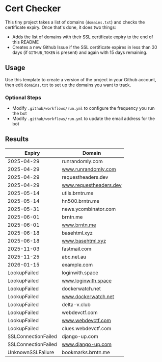 # Cert Checker

This tiny project takes a list of domains (`domains.txt`) and checks the certificate expiry. Once that's done, it does two things:

- Adds the list of domains with their SSL certificate expiry to the end of this README
- Creates a new Github Issue if the SSL certificate expires in less than 30 days (if `GITHUB_TOKEN` is present) and again with 15 days remaining.


## Usage

Use this template to create a version of the project in your Github account, then edit `domains.txt` to set up the domains you want to track.


### Optional Steps

- Modify `.github/workflows/run.yml` to configure the frequency you run the bot
- Modify `.github/workflows/run.yml` to update the email address for the bot

## Results

| Expiry    | Domain   |
|-----------|----------|
| 2025-04-29 | runrandomly.com |
| 2025-04-29 | www.runrandomly.com |
| 2025-04-29 | requestheaders.dev |
| 2025-04-29 | www.requestheaders.dev |
| 2025-05-14 | utils.brntn.me |
| 2025-05-14 | hn500.brntn.me |
| 2025-05-31 | news.ycombinator.com |
| 2025-06-01 | brntn.me |
| 2025-06-01 | www.brntn.me |
| 2025-06-18 | basehtml.xyz |
| 2025-06-18 | www.basehtml.xyz |
| 2025-11-03 | fastmail.com |
| 2025-11-25 | abc.net.au |
| 2026-01-15 | example.com |
| LookupFailed | loginwith.space |
| LookupFailed | www.loginwith.space |
| LookupFailed | dockerwatch.net |
| LookupFailed | www.dockerwatch.net |
| LookupFailed | delta-v.club |
| LookupFailed | webdevctf.com |
| LookupFailed | www.webdevctf.com |
| LookupFailed | clues.webdevctf.com |
| SSLConnectionFailed | django-up.com |
| SSLConnectionFailed | www.django-up.com |
| UnknownSSLFailure | bookmarks.brntn.me |
